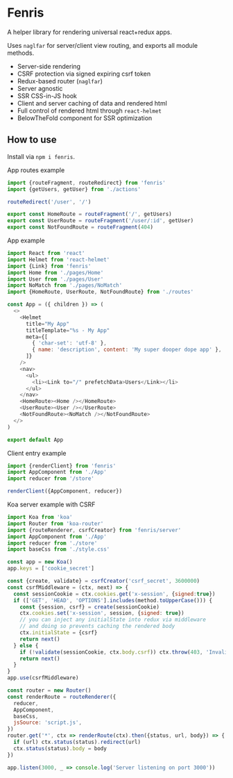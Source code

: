 
# Fenris

A helper library for rendering universal react+redux apps.

Uses `naglfar` for server/client view routing, and exports all module methods.

- Server-side rendering
- CSRF protection via signed expiring csrf token
- Redux-based router (`naglfar`)
- Server agnostic
- SSR CSS-in-JS hook
- Client and server caching of data and rendered html
- Full control of rendered html through `react-helmet`
- BelowTheFold component for SSR optimization

## How to use

Install via `npm i fenris`.

App routes example

```js
import {routeFragment, routeRedirect} from 'fenris'
import {getUsers, getUser} from './actions'

routeRedirect('/user', '/')

export const HomeRoute = routeFragment('/', getUsers)
export const UserRoute = routeFragment('/user/:id', getUser)
export const NotFoundRoute = routeFragment(404)
```

App example

```js
import React from 'react'
import Helmet from 'react-helmet'
import {Link} from 'fenris'
import Home from './pages/Home'
import User from './pages/User'
import NoMatch from './pages/NoMatch'
import {HomeRoute, UserRoute, NotFoundRoute} from './routes'

const App = ({ children }) => (
  <>
    <Helmet
      title="My App"
      titleTemplate="%s - My App"
      meta={[
        { 'char-set': 'utf-8' },
        { name: 'description', content: 'My super dooper dope app' },
      ]}
    />
    <nav>
      <ul>
        <li><Link to="/" prefetchData>Users</Link></li>
      </ul>
    </nav>
    <HomeRoute><Home /></HomeRoute>
    <UserRoute><User /></UserRoute>
    <NotFoundRoute><NoMatch /></NotFoundRoute>
  </>
)

export default App
```

Client entry example

```js
import {renderClient} from 'fenris'
import AppComponent from './App'
import reducer from '/store'

renderClient({AppComponent, reducer})
```

Koa server example with CSRF

```js
import Koa from 'koa'
import Router from 'koa-router'
import {routeRenderer, csrfCreator} from 'fenris/server'
import AppComponent from './App'
import reducer from './store'
import baseCss from './style.css'

const app = new Koa()
app.keys = ['cookie_secret']

const {create, validate} = csrfCreator('csrf_secret', 3600000)
const csrfMiddleware = (ctx, next) => {
  const sessionCookie = ctx.cookies.get('x-session', {signed:true})
  if (['GET', 'HEAD', 'OPTIONS'].includes(method.toUpperCase())) {
    const {session, csrf} = create(sessionCookie)
    ctx.cookies.set('x-session', session, {signed: true})
    // you can inject any initialState into redux via middleware
    // and doing so prevents caching the rendered body
    ctx.initialState = {csrf}
    return next()
  } else {
    if (!validate(sessionCookie, ctx.body.csrf)) ctx.throw(403, 'Invalid CSRF token')
    return next()
  }
}
app.use(csrfMiddleware)

const router = new Router()
const renderRoute = routeRenderer({
  reducer,
  AppComponent,
  baseCss,
  jsSource: 'script.js',
})
router.get('*', ctx => renderRoute(ctx).then({status, url, body}) => {
  if (url) ctx.status(status).redirect(url)
  ctx.status(status).body = body
})

app.listen(3000, _ => console.log('Server listening on port 3000'))
```
